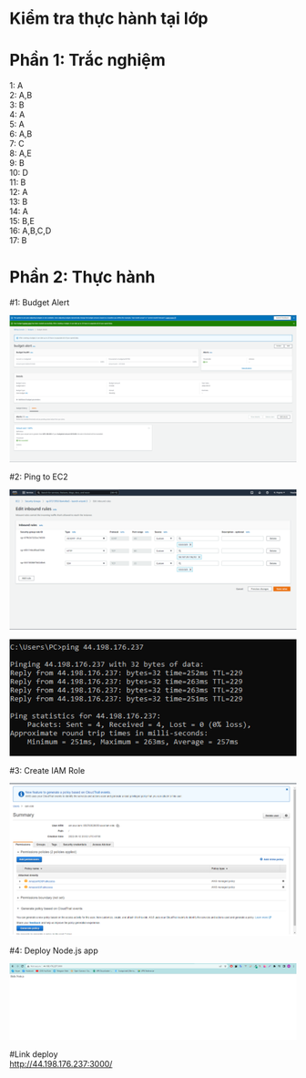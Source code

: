 # Kiểm tra thực hành tại lớp

# Phần 1: Trắc nghiệm

1: A  
2: A,B  
3: B  
4: A  
5: A  
6: A,B  
7: C  
8: A,E  
9: B  
10: D  
11: B  
12: A  
13: B  
14: A  
15: B,E  
16: A,B,C,D  
17: B

# Phần 2: Thực hành

#1: Budget Alert

![Alt](Practice/budget-alert.png)

#2: Ping to EC2

![Alt](Practice/ping-to-ec2.png)

![Alt](Practice/ping-ec2.png)

#3: Create IAM Role

![Alt](Practice/iam-role.png)

#4: Deploy Node.js app

![Alt](Practice/node-js.png)

#Link deploy  
http://44.198.176.237:3000/
